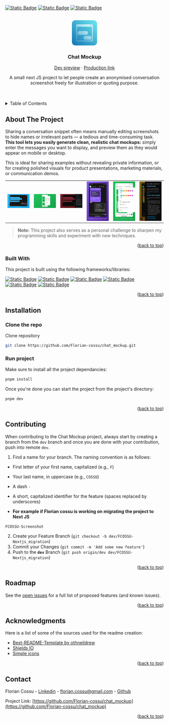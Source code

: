 <a id="readme-top"></a>

<!-- PROJECT SHIELDS -->

[![Static Badge](https://img.shields.io/badge/CONTRIBUTORS-1-blue)](https://github.com/Florian-cossu/chat_mockup/graphs/contributors)
[![Static Badge](https://img.shields.io/badge/VERSION-2.0-teal)](#)
[![Static Badge](https://img.shields.io/badge/OWNER-Florian%20Cossu-38bdf8)](https://github.com/Florian-cossu)

<!-- PROJECT LOGO -->
<br />
<div align="center">
  <a href="https://fcossu.chat-mockup.vercel.app/">
    <img src="public/icons/icon-any.svg" alt="Logo" width="80" height="80">
  </a>

  <h3 align="center">Chat Mockup</h3>
  <p align="center">
  <a href="https://chat-mockup-fcossu-dev.vercel.app/">Dev preview</a> 
  &middot; 
  <a href="https://chat-mockup-fcossu.vercel.app/">Production link</a>
  </p>
  <p align="center">
    A small next JS project to let people create an anonymised conversation screenshot freely for illustration or quoting purpose.
  </p>
  <br/>
</div>

<br/>

<!-- TABLE OF CONTENTS -->
<details>
  <summary>Table of Contents</summary>

- [About The Project](#about-the-project)
  - [Built With](#built-with)
- [Installation](#installation)
  - [Clone the repo](#clone-the-repo)
  - [Run project](#run-project)
  <!-- - [PWA](#pwa) -->
- [Contributing](#contributing)
- [Roadmap](#roadmap)
- [Acknowledgments](#acknowledgments)
- [Contact](#contact)
</details>

<!-- ABOUT THE PROJECT -->

## About The Project

<!-- ![image](public/imgs/product_screenshot.png) -->

Sharing a conversation snippet often means manually editing screenshots to hide names or irrelevant parts — a tedious and time-consuming task. **This tool lets you easily generate clean, realistic chat mockups:** simply enter the messages you want to display, and preview them as they would appear on mobile or desktop.

This is ideal for sharing examples without revealing private information, or for creating polished visuals for product presentations, marketing materials, or communication demos.

<table>
  <tr>
    <td><img src="public/screenshots/large_preview.png" width="200"/></td>
    <td><img src="public/screenshots/large_preview_2.png" width="200"/></td>
    <td><img src="public/screenshots/large_preview_3.png" width="200"/></td>
    <td><img src="public/screenshots/mobile_preview.png" width="200"/></td>
    <td><img src="public/screenshots/mobile_preview_2.png" width="200"/></td>
    <td><img src="public/screenshots/mobile_preview_3.png" width="200"/></td>
  </tr>
</table>

> **Note:** This project also serves as a personal challenge to sharpen my programming skills and experiment with new techniques.

<p align="right">(<a href="#readme-top">back to top</a>)</p>

### Built With

This project is built using the following frameworks/libraries:

[![Static Badge](https://img.shields.io/badge/Tailwind-06B6D4?logo=tailwindcss&logoColor=white)](https://tailwindcss.com/)
[![Static Badge](https://img.shields.io/badge/Next%20JS-000000?logo=nextdotjs)](https://nextjs.org/)
[![Static Badge](https://img.shields.io/badge/React-61DAFB?logo=react&logoColor=black)](https://fr.react.dev/)
[![Static Badge](https://img.shields.io/badge/Shadcn%2FUI-black?logo=shadcnui&logoColor=white)](https://ui.shadcn.com/)
[![Static Badge](https://img.shields.io/badge/Lucide-F56565?logo=lucide&logoColor=white)](https://lucide.dev/icons/)
[![Static Badge](https://img.shields.io/badge/Google%20material%20font-4285F4?logo=googlefonts&logoColor=white)](https://fonts.google.com/icons?icon.size=24&icon.color=%235f6368&icon.query=date&icon.set=Material+Symbols&icon.style=Outlined)

<p align="right">(<a href="#readme-top">back to top</a>)</p>

<!-- INSTALLATION -->

## Installation

### Clone the repo

Clone repository

```bash
git clone https://github.com/Florian-cossu/chat_mockup.git
```

### Run project

Make sure to install all the project dependancies:

```bash
pnpm install
```

Once you're done you can start the project from the project's directory:

```bash
pnpm dev
```

<p align="right">(<a href="#readme-top">back to top</a>)</p>

<!-- PWA SECTION -->

<!-- ### PWA

This app is a PWA built with `next-pwa` (see [`app/manifest.json`](app/manifest.json)).

> ⚠️ Important Notice
> This app registers a **service worker** for PWA support. If you're switching projects or cloning
> another repo on `localhost`, make sure to:
>
> **Clear site data:**
> Chrome DevTools → `Application` tab → `Clear storage` → Click "Clear site data"
>
> **Unregister the service worker:**
> DevTools → `Application` tab → `Service Workers` → Click "Unregister"
>
> If you skip this, the browser might serve **stale cached content**, causing unexpected bugs. 

<p align="right">(<a href="#readme-top">back to top</a>)</p>
-->

<!-- CONTRIBUTING -->

## Contributing

When contributing to the Chat Mockup project, always start by creating a branch from the `dev` branch and once you are done with your contribution, push into remote `dev`.

1. Find a name for your branch. The naming convention is as follows:

- First letter of your first name, capitalized (e.g., `F`)

- Your last name, in uppercase (e.g., `COSSU`)

- A dash `-`

- A short, capitalized identifier for the feature (spaces replaced by underscores)

- **For example if Florian cossu is working on migrating the project to Next JS**

```
FCOSSU-Screenshot
```

2. Create your Feature Branch (`git checkout -b dev/FCOSSU-Nextjs_migration`)
3. Commit your Changes (`git commit -m 'Add some new feature'`)
4. Push to the **`dev`** Branch (`git push origin/dev dev/FCOSSU-Nextjs_migration`)

<p align="right">(<a href="#readme-top">back to top</a>)</p>

<!-- ROADMAP -->

## Roadmap

See the [open issues](https://github.com/Florian-cossu/chat_mockup/issues) for a full list of proposed features (and known issues).

<p align="right">(<a href="#readme-top">back to top</a>)</p>

<!-- ACKNOWLEDGMENTS -->

## Acknowledgments

Here is a list of some of the sources used for the readme creation:

- [Best-README-Template by othneildrew](https://github.com/othneildrew/Best-README-Template)
- [Shields IO](https://shields.io/badges/static-badge)
- [Simple icons](https://simpleicons.org/)

<p align="right">(<a href="#readme-top">back to top</a>)</p>

<!-- CONTACT -->

## Contact

Florian Cossu - [Linkedin](https://www.linkedin.com/in/florian-cossu/) - florian.cossu@gmail.com - [Github](https://github.com/Florian-cossu)

Project Link: [https://github.com/Florian-cossu/chat_mockup](https://github.com/Florian-cossu/chat_mockup)

<p align="right">(<a href="#readme-top">back to top</a>)</p>
